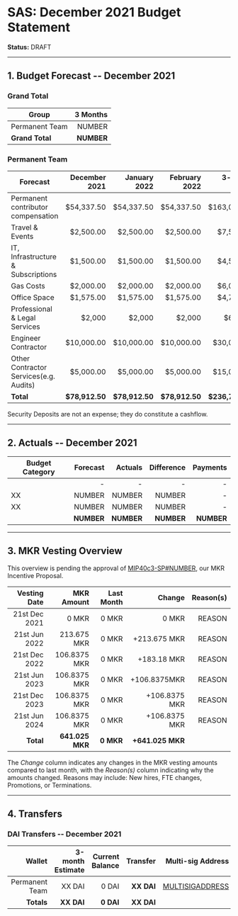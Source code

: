 # SAS: December 2021 Budget Statement

**Status:** DRAFT

---

## 1. Budget Forecast -- December 2021

### Grand Total

| Group           | 3 Months       |
|-----------------|---------------:|
| Permanent Team  |       NUMBER  |
| **Grand Total** |   **NUMBER** |

### Permanent Team

| Forecast                     | December 2021 | January 2022 | February 2022 | 3-month Total |
|------------------------------|----------:|----------:|------------:|--------------:|
| Permanent contributor compensation      |   $54,337.50 |   $54,337.50 |     $54,337.50 |      $163,012.50 |
| Travel & Events |   $2,500.00 |      $2,500.00     |       $2,500.00     |       $7,500.00    |
| IT, Infrastructure & Subscriptions          |    $1,500.00 |     $1,500.00 |       $1,500.00 |       $4,500.00 |
| Gas Costs                     |      $2,000.00 |      $2,000.00 |       $2,000.00 |        $6,000.00 |
| Office Space               |      $1,575.00 |      $1,575.00 |        $1,575.00 |          $4,725.00 |
| Professional & Legal Services               |      $2,000 |      $2,000 |        $2,000 |          $60,000 |
| Engineer Contractor             |      $10,000.00 |      $10,000.00 |       $10,000.00 |         $30,000.00 |
| Other Contractor Services(e.g. Audits)                |      $5,000.00     |   $5,000.00  |      $5,000.00       |        $15,000.00 |
| **Total**                    |**$78,912.50**|**$78,912.50**|**$78,912.50**|  **$236,737.50**|

Security Deposits are not an expense; they do constitute a cashflow.

---

## 2. Actuals -- December 2021


| Budget Category     | Forecast       | Actuals        | Difference      | Payments       |
| ------------------- | -------------: | -------------: | --------------: | -------------: |
|                     | -              | -              | -               | -        |
| XX     |  NUMBER        | NUMBER         | NUMBER         | -              |
| XX      |   NUMBER         | NUMBER         | NUMBER         | -              |
|                     | **NUMBER**    | **NUMBER**    | **NUMBER**      |  **NUMBER**    |
---

## 3. MKR Vesting Overview

This overview is pending the approval of [MIP40c3-SP#NUMBER](LINK), our MKR Incentive Proposal.
 
|  Vesting Date         |       MKR Amount | Last Month |        Change |      Reason(s) |
|----------------------:|-----------------:|-----------:|--------------:|---------------:|
|  21st Dec 2021        |       0 MKR      |      0 MKR |   0 MKR       |      REASON    |
|  21st Jun 2022        |      213.675 MKR |      0 MKR |   +213.675 MKR |      REASON  |
|  21st Dec 2022        |       106.8375 MKR |      0 MKR |   +183.18 MKR |      REASON |
|  21st Jun 2023        |       106.8375 MKR |      0 MKR |   +106.8375MKR |      REASON |
|  21st Dec 2023        |       106.8375 MKR |      0 MKR |   +106.8375 MKR |      REASON |
|  21st Jun 2024        |       106.8375 MKR |      0 MKR |   +106.8375 MKR |      REASON |
|  **Total**            | **641.025 MKR** |  **0 MKR** | **+641.025 MKR** |                |

The *Change* column indicates any changes in the MKR vesting amounts compared to last month, with the *Reason(s)* column indicating why the amounts changed. Reasons may include: New hires, FTE changes, Promotions, or Terminations.

---

## 4. Transfers

### DAI Transfers -- December 2021

|             Wallet | 3-month Estimate | Current Balance |         Transfer |                          Multi-sig Address |
|-------------------:|-----------------:|----------------:|-----------------:|-------------------------------------------:|
|     Permanent Team |      XX DAI |           0 DAI | **XX DAI** | [MULTISIGADDRESS](LINK) |
|     **Totals**     |  **XX DAI** |       **0 DAI** | **XX DAI** |                                            |
